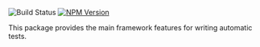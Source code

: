 ![Build Status](https://travis-ci.org/hayspec/monorepo.svg?branch=master)&nbsp;[![NPM Version](https://badge.fury.io/js/@hayspec%2Fcore.svg)](https://badge.fury.io/js/hayspec%2Fcore)

This package provides the main framework features for writing automatic tests.
